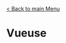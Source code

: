 [< Back to main Menu](https://github.com/gsoulie/vue-resources/blob/main/vue-index.md)    

# Vueuse
